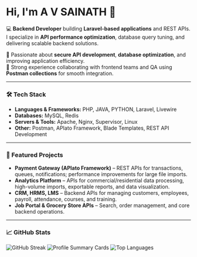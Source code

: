 # Hi, I'm A V SAINATH 👋  

💻 **Backend Developer** building **Laravel-based applications** and REST APIs. I specialize in **API performance optimization**, database query tuning, and delivering scalable backend solutions.  

🔹 Passionate about **secure API development**, **database optimization**, and improving application efficiency.  
🔹 Strong experience collaborating with frontend teams and QA using **Postman collections** for smooth integration.  

---

### 🛠 Tech Stack  
- **Languages & Frameworks:** PHP, JAVA, PYTHON, Laravel, Livewire 
- **Databases:** MySQL, Redis  
- **Servers & Tools:** Apache, Nginx, Supervisor, Linux  
- **Other:** Postman, APIato Framework, Blade Templates, REST API Development  

---

### 📌 Featured Projects  
- **Payment Gateway (APIato Framework)** – REST APIs for transactions, queues, notifications; performance improvements for large file imports.  
- **Analytics Platform** – APIs for commercial/residential data processing, high-volume imports, exportable reports, and data visualization.  
- **CRM, HRMS, LMS** – Backend APIs for managing customers, employees, payroll, attendance, courses, and training.  
- **Job Portal & Grocery Store APIs** – Search, order management, and core backend operations.  

---

### 📈 GitHub Stats  
![GitHub Streak](https://streak-stats.demolab.com?user=Sainath470&theme=default)
![Profile Summary Cards](https://github-profile-summary-cards.vercel.app/api/cards/profile-details?username=Sainath470&theme=default)
![Top Languages](https://github-readme-stats.vercel.app/api/top-langs/?username=Sainath470&layout=compact)
